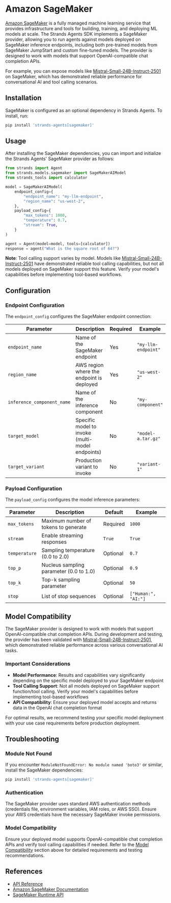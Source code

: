 # Amazon SageMaker

[Amazon SageMaker](https://aws.amazon.com/sagemaker/) is a fully managed machine learning service that provides infrastructure and tools for building, training, and deploying ML models at scale. The Strands Agents SDK implements a SageMaker provider, allowing you to run agents against models deployed on SageMaker inference endpoints, including both pre-trained models from SageMaker JumpStart and custom fine-tuned models. The provider is designed to work with models that support OpenAI-compatible chat completion APIs.

For example, you can expose models like [Mistral-Small-24B-Instruct-2501](https://aws.amazon.com/blogs/machine-learning/mistral-small-24b-instruct-2501-is-now-available-on-sagemaker-jumpstart-and-amazon-bedrock-marketplace/) on SageMaker, which has demonstrated reliable performance for conversational AI and tool calling scenarios.

## Installation

SageMaker is configured as an optional dependency in Strands Agents. To install, run:

```bash
pip install 'strands-agents[sagemaker]'
```

## Usage

After installing the SageMaker dependencies, you can import and initialize the Strands Agents' SageMaker provider as follows:

```python
from strands import Agent
from strands.models.sagemaker import SageMakerAIModel
from strands_tools import calculator

model = SageMakerAIModel(
    endpoint_config={
        "endpoint_name": "my-llm-endpoint",
        "region_name": "us-west-2",
    },
    payload_config={
        "max_tokens": 1000,
        "temperature": 0.7,
        "stream": True,
    }
)

agent = Agent(model=model, tools=[calculator])
response = agent("What is the square root of 64?")
```

**Note**: Tool calling support varies by model. Models like [Mistral-Small-24B-Instruct-2501](https://aws.amazon.com/blogs/machine-learning/mistral-small-24b-instruct-2501-is-now-available-on-sagemaker-jumpstart-and-amazon-bedrock-marketplace/) have demonstrated reliable tool calling capabilities, but not all models deployed on SageMaker support this feature. Verify your model's capabilities before implementing tool-based workflows.


## Configuration

### Endpoint Configuration

The `endpoint_config` configures the SageMaker endpoint connection:

| Parameter | Description | Required | Example |
|-----------|-------------|----------|---------|
| `endpoint_name` | Name of the SageMaker endpoint | Yes | `"my-llm-endpoint"` |
| `region_name` | AWS region where the endpoint is deployed | Yes | `"us-west-2"` |
| `inference_component_name` | Name of the inference component | No | `"my-component"` |
| `target_model` | Specific model to invoke (multi-model endpoints) | No | `"model-a.tar.gz"` |
| `target_variant` | Production variant to invoke | No | `"variant-1"` |

### Payload Configuration

The `payload_config` configures the model inference parameters:

| Parameter | Description | Default | Example |
|-----------|-------------|---------|---------|
| `max_tokens` | Maximum number of tokens to generate | Required | `1000` |
| `stream` | Enable streaming responses | `True` | `True` |
| `temperature` | Sampling temperature (0.0 to 2.0) | Optional | `0.7` |
| `top_p` | Nucleus sampling parameter (0.0 to 1.0) | Optional | `0.9` |
| `top_k` | Top-k sampling parameter | Optional | `50` |
| `stop` | List of stop sequences | Optional | `["Human:", "AI:"]` |

## Model Compatibility

The SageMaker provider is designed to work with models that support OpenAI-compatible chat completion APIs. During development and testing, the provider has been validated with [Mistral-Small-24B-Instruct-2501](https://aws.amazon.com/blogs/machine-learning/mistral-small-24b-instruct-2501-is-now-available-on-sagemaker-jumpstart-and-amazon-bedrock-marketplace/), which demonstrated reliable performance across various conversational AI tasks.

### Important Considerations

- **Model Performance**: Results and capabilities vary significantly depending on the specific model deployed to your SageMaker endpoint
- **Tool Calling Support**: Not all models deployed on SageMaker support function/tool calling. Verify your model's capabilities before implementing tool-based workflows
- **API Compatibility**: Ensure your deployed model accepts and returns data in the OpenAI chat completion format

For optimal results, we recommend testing your specific model deployment with your use case requirements before production deployment.

## Troubleshooting

### Module Not Found

If you encounter `ModuleNotFoundError: No module named 'boto3'` or similar, install the SageMaker dependencies:

```bash
pip install 'strands-agents[sagemaker]'
```

### Authentication

The SageMaker provider uses standard AWS authentication methods (credentials file, environment variables, IAM roles, or AWS SSO). Ensure your AWS credentials have the necessary SageMaker invoke permissions.

### Model Compatibility

Ensure your deployed model supports OpenAI-compatible chat completion APIs and verify tool calling capabilities if needed. Refer to the [Model Compatibility](#model-compatibility) section above for detailed requirements and testing recommendations.

## References

- [API Reference](../../../api-reference/models.md)
- [Amazon SageMaker Documentation](https://docs.aws.amazon.com/sagemaker/)
- [SageMaker Runtime API](https://docs.aws.amazon.com/sagemaker/latest/APIReference/API_runtime_InvokeEndpoint.html)
